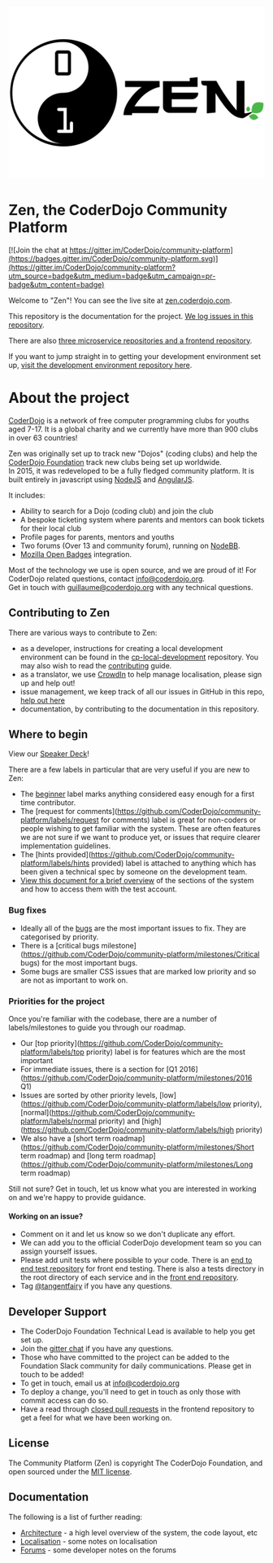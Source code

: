 # ![](/assets/zen.png)

# Zen, the CoderDojo Community Platform

[![Join the chat at https://gitter.im/CoderDojo/community-platform](https://badges.gitter.im/CoderDojo/community-platform.svg)](https://gitter.im/CoderDojo/community-platform?utm_source=badge&utm_medium=badge&utm_campaign=pr-badge&utm_content=badge)

Welcome to "Zen"! You can see the live site at [zen.coderdojo.com](https://zen.coderdojo.com).

This repository is the documentation for the project. [We log issues in this repository](https://github.com/CoderDojo/community-platform/issues).

There are also [three microservice repositories and a frontend repository](https://github.com/CoderDojo/community-platform/blob/master/architecture.md).

If you want to jump straight in to getting your development environment set up, [visit the development environment repository here](https://github.com/CoderDojo/cp-local-development).

# About the project

[CoderDojo](https://coderdojo.com) is a network of free computer programming clubs for youths aged 7-17. It is a global charity and we currently have more than 900 clubs in over 63 countries!

Zen was originally set up to track new "Dojos" \(coding clubs\) and help the [CoderDojo Foundation](https://coderdojo.com/about/coderdojo-foundation/) track new clubs being set up worldwide.  
In 2015, it was redeveloped to be a fully fledged community platform. It is built entirely in javascript using [NodeJS](https://nodejs.org/) and [AngularJS](https://angularjs.org/).

It includes:

* Ability to search for a Dojo \(coding club\) and join the club
* A bespoke ticketing system where parents and mentors can book tickets for their local club
* Profile pages for parents, mentors and youths
* Two forums \(Over 13 and community forum\), running on [NodeBB](https://nodebb.org/).
* [Mozilla Open Badges](http://openbadges.org/) integration.

Most of the technology we use is open source, and we are proud of it! For CoderDojo related questions, contact info@coderdojo.org.  
Get in touch with guillaume@coderdojo.org with any technical questions.

## Contributing to Zen

There are various ways to contribute to Zen:

* as a developer, instructions for creating a local development environment can be found in the [cp-local-development](https://github.com/CoderDojo/cp-local-development) repository. You may also wish to read the [contributing](CONTRIBUTING.md) guide.
* as a translator, we use [CrowdIn](https://crowdin.com/project/zen-community-platform) to help manage localisation, please sign up and help out!
* issue management, we keep track of all our issues in GitHub in this repo, [help out here](https://github.com/CoderDojo/community-platform/issues)
* documentation, by contributing to the documentation in this repository.

## Where to begin

View our [Speaker Deck](https://speakerdeck.com/helloworldfoundation/contributing-to-zen-the-coderdojo-open-source-community-platform)!

There are a few labels in particular that are very useful if you are new to Zen:

* The [beginner](https://github.com/CoderDojo/community-platform/labels/beginner) label marks anything considered easy enough for a first time contributor. 
* The [request for comments](https://github.com/CoderDojo/community-platform/labels/request for comments) label is great for non-coders or people wishing to get familiar with the system. These are often features we are not sure if we want to produce yet, or issues that require clearer implementation guidelines.
* The [hints provided](https://github.com/CoderDojo/community-platform/labels/hints provided) label is attached to anything which has been given a technical spec by someone on the development team.
* [View this document for a brief overview](https://github.com/CoderDojo/community-platform/blob/master/creating-test-data.md) of the sections of the system and how to access them with the test account.

### Bug fixes

* Ideally all of the [bugs](https://github.com/CoderDojo/community-platform/labels/bug) are the most important issues to fix. They are categorised by priority. 
* There is a [critical bugs milestone](https://github.com/CoderDojo/community-platform/milestones/Critical bugs) for the most important bugs.
* Some bugs are smaller CSS issues that are marked low priority and so are not as important to work on. 

### Priorities for the project

Once you're familiar with the codebase, there are a number of labels/milestones to guide you through our roadmap.

* Our [top priority](https://github.com/CoderDojo/community-platform/labels/top priority) label is for features which are the most important
* For immediate issues, there is a section for [Q1 2016](https://github.com/CoderDojo/community-platform/milestones/2016 Q1)
* Issues are sorted by other priority levels, [low](https://github.com/CoderDojo/community-platform/labels/low priority), [normal](https://github.com/CoderDojo/community-platform/labels/normal priority) and [high](https://github.com/CoderDojo/community-platform/labels/high priority)
* We also have a [short term roadmap](https://github.com/CoderDojo/community-platform/milestones/Short term roadmap) and [long term roadmap](https://github.com/CoderDojo/community-platform/milestones/Long term roadmap)

Still not sure? Get in touch, let us know what you are interested in working on and we're happy to provide guidance.

#### Working on an issue?

* Comment on it and let us know so we don't duplicate any effort.
* We can add you to the official CoderDojo development team so you can assign yourself issues. 
* Please add unit tests where possible to your code. There is an [end to end test repository](https://github.com/CoderDojo/cp-e2e-tests) for front end testing. There is also a tests directory in the root directory of each service and in the [front end repository](https://github.com/CoderDojo/cp-zen-platform/tree/master/test).
* Tag [@tangentfairy](https://github.com/tangentfairy) if you have any questions.

## Developer Support

* The CoderDojo Foundation Technical Lead is available to help you get set up.
* Join the [gitter chat](https://gitter.im/CoderDojo/community-platform) if you have any questions.
* Those who have committed to the project can be added to the Foundation Slack community for daily communications. Please get in touch to be added! 
* To get in touch, email us at info@coderdojo.org
* To deploy a change, you'll need to get in touch as only those with commit access can do so. 
* Have a read through [closed pull requests](https://github.com/CoderDojo/cp-zen-platform/pulls?q=is%3Apr+is%3Aclosed) in the frontend repository to get a feel for what we have been working on.

## License

The Community Platform \(Zen\) is copyright The CoderDojo Foundation, and open sourced under the [MIT license](LICENSE.md).

## Documentation

The following is a list of further reading:

* [Architecture](architecture.md) - a high level overview of the system, the code layout, etc
* [Localisation](localisation.md) - some notes on localisation
* [Forums](forums.md) - some developer notes on the forums




